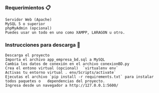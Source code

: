 
### Requerimientos 📋

    Servidor Web (Apache)
    MySQL 5 o superior
    phpMyAdmin (opcional)
    Puedes usar un todo en uno como XAMPP, LARAGON u otro.

### Instrucciones para descarga 🔧

    Descarga el proyecto
    Importa el archivo app_empresa_bd.sql a MySQL
    Cambia los datos de conexión en el archivo conexionBD.py
    Crea el entono virtual (opcional)  `virtualenv env`
    Activas tu entorno virtual . env/Scripts/activate`
    Ejecutas el archivo `pip install -r requirements.txt` para instalar todos paquetes o   dependencias del proyecto.
    Ingresa desde un navegador a http://127.0.0.1:5600/

